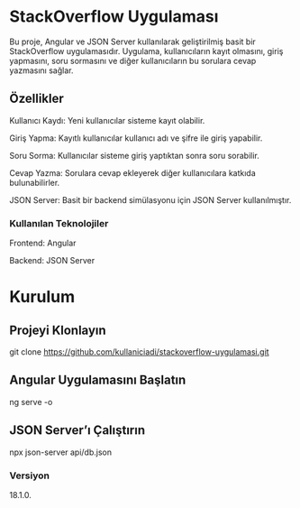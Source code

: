 

# StackOverflow Uygulaması
Bu proje, Angular ve JSON Server kullanılarak geliştirilmiş basit bir StackOverflow uygulamasıdır. Uygulama, kullanıcıların kayıt olmasını, giriş yapmasını, soru sormasını ve diğer kullanıcıların bu sorulara cevap yazmasını sağlar.

## Özellikler
<p>Kullanıcı Kaydı: Yeni kullanıcılar sisteme kayıt olabilir.</p>
<p>Giriş Yapma: Kayıtlı kullanıcılar kullanıcı adı ve şifre ile giriş yapabilir.</p>
<p>Soru Sorma: Kullanıcılar sisteme giriş yaptıktan sonra soru sorabilir.</p>
<p>Cevap Yazma: Sorulara cevap ekleyerek diğer kullanıcılara katkıda bulunabilirler.</p>
<p>JSON Server: Basit bir backend simülasyonu için JSON Server kullanılmıştır.</p>

### Kullanılan Teknolojiler
<p>Frontend: Angular</p>
<p>Backend: JSON Server</p>

# Kurulum
## Projeyi Klonlayın
git clone https://github.com/kullaniciadi/stackoverflow-uygulamasi.git
## Angular Uygulamasını Başlatın
ng serve -o
##  JSON Server’ı Çalıştırın
npx json-server api/db.json

### Versiyon

18.1.0.
